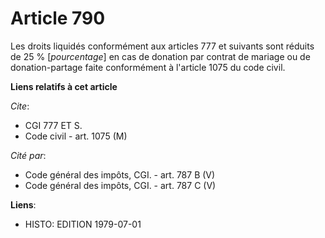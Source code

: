 # Article 790

Les droits liquidés conformément aux articles 777 et suivants sont réduits de 25 % [*pourcentage*] en cas de donation par
contrat de mariage ou de donation-partage faite conformément à l'article 1075 du code civil.

**Liens relatifs à cet article**

_Cite_:

  - CGI 777 ET S.
  - Code civil - art. 1075 (M)

_Cité par_:

  - Code général des impôts, CGI. - art. 787 B (V)
  - Code général des impôts, CGI. - art. 787 C (V)

**Liens**:

  - HISTO: EDITION 1979-07-01
